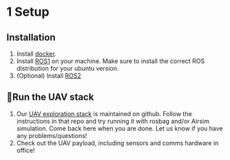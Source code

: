 # 1 Setup

## Installation
1. Install [docker](https://docs.docker.com/engine/install/ubuntu/#install-using-the-repository).
1. Install [ROS1](http://wiki.ros.org/noetic/Installation/Ubuntu) on your machine. Make sure to install the correct ROS distribution for your ubuntu version.
1. (Optional) Install [ROS2](https://docs.ros.org/en/foxy/Installation/Ubuntu-Install-Debians.html)

## :helicopter:Run the UAV stack
1. Our [UAV exploration stack](https://github.com/DinoHub/DinoFly/tree/development) is maintained on github. Follow the instructions in that repo and try running it with rosbag and/or Airsim simulation. Come back here when you are done. Let us know if you have any problems/questions!
1. Check out the UAV payload, including sensors and comms hardware in office!